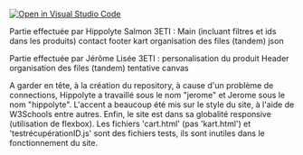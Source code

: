 [![Open in Visual Studio Code](https://classroom.github.com/assets/open-in-vscode-c66648af7eb3fe8bc4f294546bfd86ef473780cde1dea487d3c4ff354943c9ae.svg)](https://classroom.github.com/online_ide?assignment_repo_id=8645781&assignment_repo_type=AssignmentRepo)




Partie effectuée par Hippolyte Salmon 3ETI :
Main (incluant filtres et ids dans les produits)
contact
footer
kart 
organisation des files (tandem)
json


Partie effectuée par Jérôme Lisée 3ETI :
personalisation du produit
Header
organisation des files (tandem)
tentative canvas


A garder en tête, à la création du repository, à cause d'un problème de connections, Hippolyte a travaillé sous le nom "jerome" et Jerome sous le nom "hippolyte".
L'accent a beaucoup été mis sur le style du site, à l'aide de W3Schools entre autres.
Enfin, le site est dans sa globalité responsive (utilisation de flexbox).
Les fichiers 'cart.html' (pas 'kart.html') et 'testrécupérationID.js' sont des fichiers tests, ils sont inutiles dans le fonctionnement du site.
